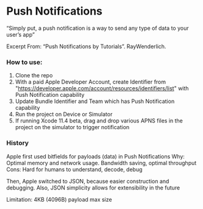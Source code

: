 # Push Notifications

“Simply put, a push notification is a way to send any type of data to your user’s app”

Excerpt From: “Push Notifications by Tutorials”. RayWenderlich. 

### How to use:

1. Clone the repo
2. With a paid Apple Developer Account, create Identifier from "https://developer.apple.com/account/resources/identifiers/list" with Push Notification capability
3. Update Bundle Identifier and Team which has Push Notification capability
4. Run the project on Device or Simulator
5. If running Xcode 11.4 beta, drag and drop various APNS files in the project on the simulator to trigger notification

### History

Apple first used bitfields for payloads (data) in Push Notifications
Why: Optimal memory and network usage. Bandwidth saving, optimal throughput
Cons: Hard for humans to understand, decode, debug

Then, Apple switched to JSON, because easier construction and debugging.
Also, JSON simplicity allows for extensibility in the future 

Limitation: 4KB (4096B) payload max size

